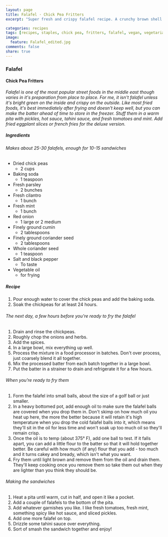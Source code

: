 ```yaml
---
layout: page
title: Falafel · Chick Pea Fritters
excerpt: "Super fresh and crispy falafel recipe. A crunchy brown shell on the outside with a fresh bright green interior."

categories: recipes
tags: [recipes, staples, chick pea, fritters, falafel, vegan, vegetarian]
image:
  feature: Falafel_edited.jpg
comments: false
share: true
---
```


### Falafel
#### Chick Pea Fritters

*Falafel is one of the most popular street foods in the middle east though varies in it's preparation from place to place. For me, it isn't falafel unless it's bright green on the inside and crispy on the outside. Like most fried foods, it's best immediately after frying and doesn't keep well, but you can make the batter ahead of time to store in the freezer. Stuff them in a warm pita with pickles, hot sauce, tahini sauce, and fresh tomatoes and mint. Add fried eggplant slices or french fries for the deluxe version.*

##### Ingredients
###### Makes about 25-30 falafels, enough for 10-15 sandwiches

* Dried chick peas
    - 2 cups
* Baking soda
    - 1 teaspoon
* Fresh parsley
    - 2 bunches
* Fresh cilantro
    - 1 bunch
* Fresh mint
    - 1 bunch
* Red onion
    - 1 large or 2 medium
* Finely ground cumin
    - 2 tablespoons
* Finely ground coriander seed
    - 2 tablespoons
* Whole coriander seed
    - 1 teaspoon
* Salt and black pepper
    - To taste
* Vegetable oil
    - for frying

##### Recipe

1. Pour enough water to cover the chick peas and add the baking soda.
2. Soak the chickpeas for at least 24 hours.

###### The next day, a few hours before you're ready to fry the falafel
1. Drain and rinse the chickpeas.
2. Roughly chop the onions and herbs.
3. Add the spices.
4. In a large bowl, mix everything up well.
5. Process the mixture in a food processor in batches. Don't over process, just coarsely blend it all together.
6. Mix the processed batter from each batch together in a large bowl.
7. Put the batter in a strainer to drain and refrigerate it for a few hours.

###### When you're ready to fry them

1. Form the falafel into small balls, about the size of a golf ball or just smaller.
2. In a heavy bottomed pot, add enough oil to make sure the falafel balls are covered when you drop them in. Don't skimp on how much oil you heat up here, the more the better because it will retain it's high temperature when you drop the cold falafel balls into it, which means they'll sit in the oil for less time and won't soak up too much oil so they'll remain crisp.
3. Once the oil is to temp (about 375° F), add one ball to test. If it falls apart, you can add a little flour to the batter so that it will hold together better. Be careful with how much (if any) flour that you add - too much and it turns cakey and bready, which isn't what you want.
4. Fry them until light brown and remove them from the oil and drain them. They'll keep cooking once you remove them so take them out when they are lighter than you think they should be.

###### Making the sandwiches

1. Heat a pita until warm, cut in half, and open it like a pocket.
2. Add a couple of falafels to the bottom of the pita.
3. Add whatever garnishes you like. I like fresh tomatoes, fresh mint, something spicy like hot sauce, and sliced pickles.
4. Add one more falafel on top.
5. Drizzle some tahini sauce over everything.
6. Sort of smash the sandwich together and enjoy!
